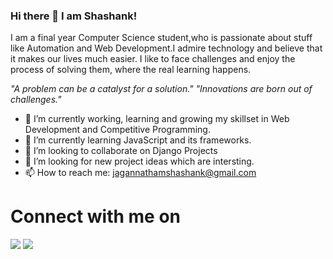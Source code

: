 ### Hi there 👋  I am Shashank!


I am a final year Computer Science student,who is passionate about stuff like Automation and Web Development.I admire technology and believe that it makes our lives much easier. I like to face challenges and enjoy the process of solving them, where the real learning happens.

*"A problem can be a catalyst for a solution."
"Innovations are born out of challenges."*

- 🔭 I’m currently working, learning and growing my skillset in Web Development and Competitive Programming.
- 🌱 I’m currently learning JavaScript and its frameworks.
- 👯 I’m looking to collaborate on Django Projects
- 🤔 I’m looking for new project ideas which are intersting.
- 📫 How to reach me: jagannathamshashank@gmail.com



# Connect with me on

[<img src="https://img.shields.io/badge/linkedin-%230077B5.svg?&style=for-the-badge&logo=linkedin&logoColor=white" />](https://www.linkedin.com/in/shashank-jagannatham-a8308815b/) [<img src = "https://img.shields.io/badge/instagram-%23E4405F.svg?&style=for-the-badge&logo=instagram&logoColor=white">](https://www.instagram.com/shashank.a2a) 
